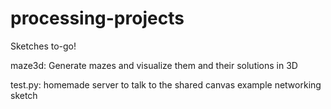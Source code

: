 # processing-projects
Sketches to-go!

maze3d: Generate mazes and visualize them and their solutions in 3D

test.py: homemade server to talk to the shared canvas example networking sketch
